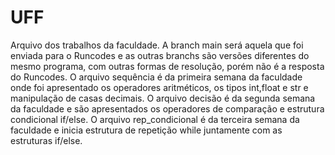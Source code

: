 # UFF
Arquivo dos trabalhos da faculdade.  A branch main será aquela que foi enviada para o Runcodes e as outras branchs são versões diferentes do mesmo programa, com outras formas de resolução, porém não é a resposta do Runcodes.
O arquivo sequência é da primeira semana da faculdade onde foi apresentado os operadores aritméticos, os tipos int,float e str e manipulação de casas decimais.
O arquivo decisão é da segunda semana da faculdade e são apresentados os operadores de comparação e estrutura condicional if/else.
O arquivo rep_condicional é da terceira semana da faculdade e inicia estrutura de repetição while juntamente com as estruturas if/else.